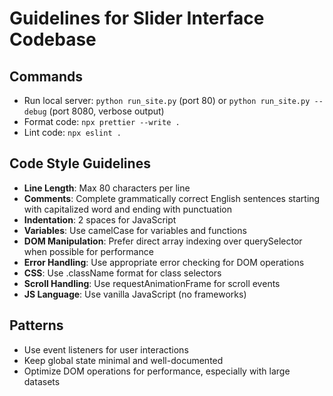 # Guidelines for Slider Interface Codebase

## Commands
- Run local server: `python run_site.py` (port 80) or `python run_site.py --debug` (port 8080, verbose output)
- Format code: `npx prettier --write .`
- Lint code: `npx eslint .`

## Code Style Guidelines
- **Line Length**: Max 80 characters per line
- **Comments**: Complete grammatically correct English sentences starting with capitalized word and ending with punctuation
- **Indentation**: 2 spaces for JavaScript
- **Variables**: Use camelCase for variables and functions
- **DOM Manipulation**: Prefer direct array indexing over querySelector when possible for performance
- **Error Handling**: Use appropriate error checking for DOM operations
- **CSS**: Use .className format for class selectors
- **Scroll Handling**: Use requestAnimationFrame for scroll events
- **JS Language**: Use vanilla JavaScript (no frameworks)

## Patterns
- Use event listeners for user interactions
- Keep global state minimal and well-documented
- Optimize DOM operations for performance, especially with large datasets